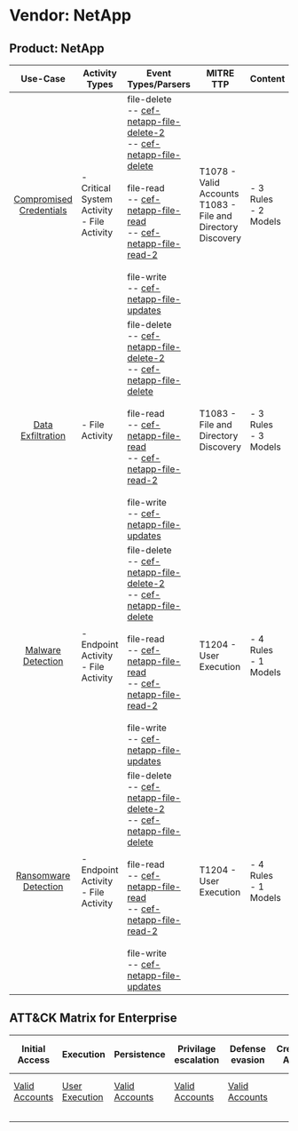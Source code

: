 Vendor: NetApp
==============
Product: NetApp
---------------
|                                 Use-Case                                  | Activity Types                                | Event Types/Parsers                                                                                                                                                                                                                                                                                                                                                                                                                                                                         | MITRE TTP                                                          | Content                   |
|:-------------------------------------------------------------------------:| --------------------------------------------- | ------------------------------------------------------------------------------------------------------------------------------------------------------------------------------------------------------------------------------------------------------------------------------------------------------------------------------------------------------------------------------------------------------------------------------------------------------------------------------------------- | ------------------------------------------------------------------ | ------------------------- |
| [Compromised Credentials](../UseCases/usecase_compromised_credentials.md) | - Critical System Activity<br>- File Activity |  file-delete<br> -- [cef-netapp-file-delete-2](../Parsers/parserContent_cef-netapp-file-delete-2.md)<br> -- [cef-netapp-file-delete](../Parsers/parserContent_cef-netapp-file-delete.md)<br><br> file-read<br> -- [cef-netapp-file-read](../Parsers/parserContent_cef-netapp-file-read.md)<br> -- [cef-netapp-file-read-2](../Parsers/parserContent_cef-netapp-file-read-2.md)<br><br> file-write<br> -- [cef-netapp-file-updates](../Parsers/parserContent_cef-netapp-file-updates.md)<br> | T1078 - Valid Accounts<br>T1083 - File and Directory Discovery<br> |  - 3 Rules<br> - 2 Models |
|       [Data Exfiltration](../UseCases/usecase_data_exfiltration.md)       | - File Activity                               |  file-delete<br> -- [cef-netapp-file-delete-2](../Parsers/parserContent_cef-netapp-file-delete-2.md)<br> -- [cef-netapp-file-delete](../Parsers/parserContent_cef-netapp-file-delete.md)<br><br> file-read<br> -- [cef-netapp-file-read](../Parsers/parserContent_cef-netapp-file-read.md)<br> -- [cef-netapp-file-read-2](../Parsers/parserContent_cef-netapp-file-read-2.md)<br><br> file-write<br> -- [cef-netapp-file-updates](../Parsers/parserContent_cef-netapp-file-updates.md)<br> | T1083 - File and Directory Discovery<br>                           |  - 3 Rules<br> - 3 Models |
|       [Malware Detection](../UseCases/usecase_malware_detection.md)       | - Endpoint Activity<br>- File Activity        |  file-delete<br> -- [cef-netapp-file-delete-2](../Parsers/parserContent_cef-netapp-file-delete-2.md)<br> -- [cef-netapp-file-delete](../Parsers/parserContent_cef-netapp-file-delete.md)<br><br> file-read<br> -- [cef-netapp-file-read](../Parsers/parserContent_cef-netapp-file-read.md)<br> -- [cef-netapp-file-read-2](../Parsers/parserContent_cef-netapp-file-read-2.md)<br><br> file-write<br> -- [cef-netapp-file-updates](../Parsers/parserContent_cef-netapp-file-updates.md)<br> | T1204 - User Execution<br>                                         |  - 4 Rules<br> - 1 Models |
|    [Ransomware Detection](../UseCases/usecase_ransomware_detection.md)    | - Endpoint Activity<br>- File Activity        |  file-delete<br> -- [cef-netapp-file-delete-2](../Parsers/parserContent_cef-netapp-file-delete-2.md)<br> -- [cef-netapp-file-delete](../Parsers/parserContent_cef-netapp-file-delete.md)<br><br> file-read<br> -- [cef-netapp-file-read](../Parsers/parserContent_cef-netapp-file-read.md)<br> -- [cef-netapp-file-read-2](../Parsers/parserContent_cef-netapp-file-read-2.md)<br><br> file-write<br> -- [cef-netapp-file-updates](../Parsers/parserContent_cef-netapp-file-updates.md)<br> | T1204 - User Execution<br>                                         |  - 4 Rules<br> - 1 Models |

ATT&CK Matrix for Enterprise
----------------------------
| Initial Access                                                      | Execution                                                           | Persistence                                                         | Privilage escalation                                                | Defense evasion                                                     | Credential Access | Discovery                                                                         | Lateral Movement | Collection | Command and Control | Exfiltration | Impact |
| ------------------------------------------------------------------- | ------------------------------------------------------------------- | ------------------------------------------------------------------- | ------------------------------------------------------------------- | ------------------------------------------------------------------- | ----------------- | --------------------------------------------------------------------------------- | ---------------- | ---------- | ------------------- | ------------ | ------ |
| [Valid Accounts](https://attack.mitre.org/techniques/T1078)<br><br> | [User Execution](https://attack.mitre.org/techniques/T1204)<br><br> | [Valid Accounts](https://attack.mitre.org/techniques/T1078)<br><br> | [Valid Accounts](https://attack.mitre.org/techniques/T1078)<br><br> | [Valid Accounts](https://attack.mitre.org/techniques/T1078)<br><br> |                   | [File and Directory Discovery](https://attack.mitre.org/techniques/T1083)<br><br> |                  |            |                     |              |        |